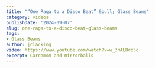 ```yaml
---
title: "“One Raga to a Disco Beat” &bull; Glass Beams"
category: videos
publishDate: '2024-09-07'
slug: one-raga-to-a-disco-beat-glass-beams
tags:
- Glass Beams
author: jclacking
video: https://www.youtube.com/watch?v=w_3hALBro5c
excerpt: Cardamom and mirrorballs
---
```


